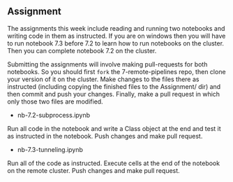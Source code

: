 
## Assignment

The assignments this week include reading and running two notebooks and 
writing code in them as instructed. If you are on windows then you will
have to run notebook 7.3 before 7.2 to learn how to run notebooks on the 
cluster. Then you can complete notebook 7.2 on the cluster. 

Submitting the assignments will involve making pull-requests for both
notebooks. So you should first `fork` the 7-remote-pipelines repo, then 
clone your version of it on the cluster. Make changes to the files there
as instructed (including copying the finished files to the Assignment/ dir)
and then commit and push your changes. Finally, make a pull request in which
only those two files are modified. 

+ nb-7.2-subprocess.ipynb

Run all code in the notebook and write a Class object at the end and test it
as instructed in the notebook. Push changes and make pull request. 

+ nb-7.3-tunneling.ipynb

Run all of the code as instructed. Execute cells at the end of the notebook
on the remote cluster. Push changes and make pull request. 




